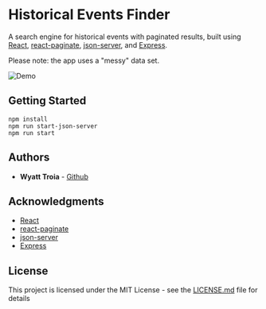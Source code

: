 # Historical Events Finder

A search engine for historical events with paginated results, built using [React](https://reactjs.org/), [react-paginate](https://www.npmjs.com/package/react-paginate), [json-server](https://github.com/typicode/json-server), and [Express](http://expressjs.com/). 

Please note: the app uses a "messy" data set.

![Demo](https://imgur.com/S7hBM5L.gif)

## Getting Started

```
npm install
npm run start-json-server
npm run start
```

## Authors

- **Wyatt Troia** - [Github](https://github.com/wyatt-troia)

## Acknowledgments

- [React](https://reactjs.org/)
- [react-paginate](https://www.npmjs.com/package/react-paginate)
- [json-server](https://github.com/typicode/json-server)
- [Express](http://expressjs.com/)

## License

This project is licensed under the MIT License - see the [LICENSE.md](https://github.com/wyatt-troia/hrnyc18-mini-apps-2/blob/master/LICENSE.md) file for details
